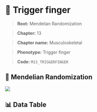# 🧪 Trigger finger

> **Root:** Mendelian Randomization

> **Chapter:** 13  

> **Chapter name:** Musculoskeletal

> **Phenotype:** Trigger finger  

> **Code:** `M13_TRIGGERFINGER`

## 🧬 Mendelian Randomization  

<img src="/MR/Figures/Forward/M13_TRIGGERFINGER.png"/>

## 📊 Data Table

<CsvTableMRF src="/public/MR/Data/Forward/M13_TRIGGERFINGER.csv"/>
